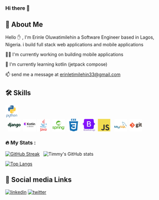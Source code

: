 ### Hi there 👋

<!--
**timmySpark/timmySpark** is a ✨ _special_ ✨ repository because its `README.md` (this file) appears on your GitHub profile.

Here are some ideas to get you started:

- 🔭 I’m currently working on ...
- 🌱 I’m currently learning ...
- 👯 I’m looking to collaborate on ...
- 🤔 I’m looking for help with ...
- 💬 Ask me about ...
- 📫 How to reach me: ...
- 😄 Pronouns: ...
- ⚡ Fun fact: ...
-->

## 🚀 About Me
Hello ✋ , I'm Erinle Oluwatimilehin a Software Engineer based in Lagos, Nigeria.
i build full stack web applications and mobile applications

👩‍💻 I'm currently working on building mobile applications

🧠 I'm currently learning kotlin (jetpack compose)

📫 send me a message at erinletimilehin33@gmail.com

## 🛠 Skills 
  <div>
  <img src="https://github.com/devicons/devicon/blob/master/icons/python/python-original-wordmark.svg" title="Python" width="40" height="40"></div>&nbsp;
  <img src="https://github.com/devicons/devicon/blob/master/icons/django/django-plain-wordmark.svg" title="Django" width="40" height="40"></div>&nbsp;
  <img src="https://github.com/devicons/devicon/blob/master/icons/kotlin/kotlin-original-wordmark.svg" title="Kotlin" width="40" height="40"></div>
  <img src="https://github.com/devicons/devicon/blob/master/icons/java/java-original-wordmark.svg" title="Java" alt="Java" width="40" height="40"/>&nbsp;
  <img src="https://github.com/devicons/devicon/blob/master/icons/spring/spring-original-wordmark.svg" title="Spring" alt="Spring" width="40" height="40"/>&nbsp;
  <img src="https://github.com/devicons/devicon/blob/master/icons/css3/css3-plain-wordmark.svg"  title="CSS3" alt="CSS" width="40" height="40"/>&nbsp;
  <img src="https://github.com/devicons/devicon/blob/master/icons/bootstrap/bootstrap-original-wordmark.svg" title="Bootstrap" width="40" height="40"></div>&nbsp;
  <img src="https://github.com/devicons/devicon/blob/master/icons/javascript/javascript-original.svg" title="JavaScript" alt="JavaScript" width="40" height="40"/> &nbsp;
  <img src="https://github.com/devicons/devicon/blob/master/icons/mysql/mysql-original-wordmark.svg" title="MySQL"  alt="MySQL" width="40" height="40"/>&nbsp;
  <img src="https://github.com/devicons/devicon/blob/master/icons/git/git-original-wordmark.svg" title="Git" alt="Git" width="40" height="40"/>
 </div>
 
 ### :fire: My Stats :
 [![GitHub Streak](https://streak-stats.demolab.com?user=timmySpark&theme=highcontrast)](https://git.io/streak-stats) &nbsp;
 ![Timmy's GitHub stats](https://github-readme-stats.vercel.app/api?username=timmySpark&show_icons=true&theme=vision-friendly-dark)
 
 [![Top Langs](https://github-readme-stats.vercel.app/api/top-langs/?username=timmySpark&layout=compact&theme=vision-friendly-dark)](https://github.com/anuraghazra/github-readme-stats)
 

## 🔗 Social media Links
[![linkedin](https://img.shields.io/badge/linkedin-0A66C2?style=for-the-badge&logo=linkedin&logoColor=white)](https://www.linkedin.com/in/erinle-timilehin-2a241b1b0)
[![twitter](https://img.shields.io/badge/twitter-1DA1F2?style=for-the-badge&logo=twitter&logoColor=white)](https://twitter.com/timmy__spark)


